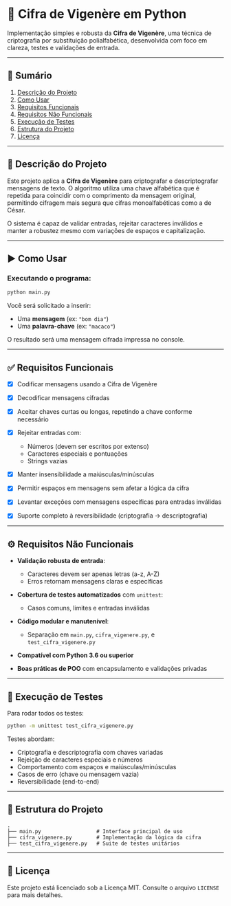 # 🔐 Cifra de Vigenère em Python

Implementação simples e robusta da **Cifra de Vigenère**, uma técnica de criptografia por substituição polialfabética, desenvolvida com foco em clareza, testes e validações de entrada.

---

## 📖 Sumário

1. [Descrição do Projeto](#descrição-do-projeto)
2. [Como Usar](#como-usar)
3. [Requisitos Funcionais](#requisitos-funcionais)
4. [Requisitos Não Funcionais](#requisitos-não-funcionais)
5. [Execução de Testes](#execução-de-testes)
6. [Estrutura do Projeto](#estrutura-do-projeto)
7. [Licença](#licença)

---

## 📘 Descrição do Projeto

Este projeto aplica a **Cifra de Vigenère** para criptografar e descriptografar mensagens de texto. O algoritmo utiliza uma chave alfabética que é repetida para coincidir com o comprimento da mensagem original, permitindo cifragem mais segura que cifras monoalfabéticas como a de César.

O sistema é capaz de validar entradas, rejeitar caracteres inválidos e manter a robustez mesmo com variações de espaços e capitalização.

---

## ▶️ Como Usar

### Executando o programa:

```bash
python main.py
```

Você será solicitado a inserir:

* Uma **mensagem** (ex: `"bom dia"`)
* Uma **palavra-chave** (ex: `"macaco"`)

O resultado será uma mensagem cifrada impressa no console.

---

## ✅ Requisitos Funcionais

* [x] Codificar mensagens usando a Cifra de Vigenère
* [x] Decodificar mensagens cifradas
* [x] Aceitar chaves curtas ou longas, repetindo a chave conforme necessário
* [x] Rejeitar entradas com:

  * Números (devem ser escritos por extenso)
  * Caracteres especiais e pontuações
  * Strings vazias
* [x] Manter insensibilidade a maiúsculas/minúsculas
* [x] Permitir espaços em mensagens sem afetar a lógica da cifra
* [x] Levantar exceções com mensagens específicas para entradas inválidas
* [x] Suporte completo à reversibilidade (criptografia → descriptografia)

---

## ⚙️ Requisitos Não Funcionais

* **Validação robusta de entrada**:

  * Caracteres devem ser apenas letras (a-z, A-Z)
  * Erros retornam mensagens claras e específicas
* **Cobertura de testes automatizados** com `unittest`:

  * Casos comuns, limites e entradas inválidas
* **Código modular e manutenível**:

  * Separação em `main.py`, `cifra_vigenere.py`, e `test_cifra_vigenere.py`
* **Compatível com Python 3.6 ou superior**
* **Boas práticas de POO** com encapsulamento e validações privadas

---

## 🧲 Execução de Testes

Para rodar todos os testes:

```bash
python -m unittest test_cifra_vigenere.py
```

Testes abordam:

* Criptografia e descriptografia com chaves variadas
* Rejeição de caracteres especiais e números
* Comportamento com espaços e maiúsculas/minúsculas
* Casos de erro (chave ou mensagem vazia)
* Reversibilidade (end-to-end)

---

## 📁 Estrutura do Projeto

```
.
├── main.py                  # Interface principal de uso
├── cifra_vigenere.py        # Implementação da lógica da cifra
├── test_cifra_vigenere.py   # Suite de testes unitários
```

---

## 📝 Licença

Este projeto está licenciado sob a Licença MIT. Consulte o arquivo `LICENSE` para mais detalhes.
